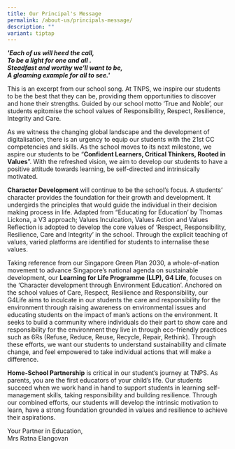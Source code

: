 ```yaml
---
title: Our Principal's Message
permalink: /about-us/principals-message/
description: ""
variant: tiptap
---
```

<p></p>
<p><strong><em>'Each of us will heed the call,<br>To be a light for one and all .<br>Steadfast and worthy we’ll want to be,<br>A gleaming example for all to see.'</em></strong>
</p>
<p></p>
<p>This is an excerpt from our school song. At TNPS, we inspire our students
to be the best that they can be, providing them opportunities to discover
and hone their strengths. Guided by our school motto ‘True and Noble’,
our students epitomise the school values of Responsibility, Respect, Resilience,
Integrity and Care.</p>
<p>As we witness the changing global landscape and the development of digitalisation,
there is an urgency to equip our students with the 21st CC competencies
and skills. As the school moves to its next milestone, we aspire our students
to be “<strong>Confident Learners, Critical Thinkers, Rooted in Values</strong>”.
With the refreshed vision, we aim to develop our students to have a positive
attitude towards learning, be self-directed and intrinsically motivated.</p>
<p><strong>Character Development</strong>&nbsp;will continue to be the school’s
focus. A students’ character provides the foundation for their growth and
development. It undergirds the principles that would guide the individual
in their decision making process in life. Adapted from “Educating for Education’
by Thomas Lickona, a V3 approach; Values Inculcation, Values Action and
Values Reflection is adopted to develop the core values of ‘Respect, Responsibility,
Resilience, Care and Integrity’ in the school. Through the explicit teaching
of values, varied platforms are identified for students to internalise
these values.</p>
<p>Taking reference from our Singapore Green Plan 2030, a whole-of-nation
movement to advance Singapore’s national agenda on sustainable development,
our&nbsp;<strong>Learning for Life Programme (LLP), G4 Life</strong>, focuses
on the ‘Character development through Environment Education’. Anchored
on the school values of Care, Respect, Resilience and Responsibility, our
G4Life aims to inculcate in our students the care and responsibility for
the environment through raising awareness on environmental issues and educating
students on the impact of man’s actions on the environment. It seeks to
build a community where individuals do their part to show care and responsibility
for the environment they live in through eco-friendly practices such as
6Rs (Refuse, Reduce, Reuse, Recycle, Repair, Rethink). Through these efforts,
we want our students to understand sustainability and climate change, and
feel empowered to take individual actions that will make a difference.</p>
<p><strong>Home-School Partnership</strong>&nbsp;is critical in our student’s
journey at TNPS. As parents, you are the first educators of your child’s
life. Our students succeed when we work hand in hand to support students
in learning self-management skills, taking responsibility and building
resilience. Through our combined efforts, our students will develop the
intrinsic motivation to learn, have a strong foundation grounded in values
and resilience to achieve their aspirations.</p>
<p>Your Partner in Education,
<br>Mrs Ratna Elangovan</p>